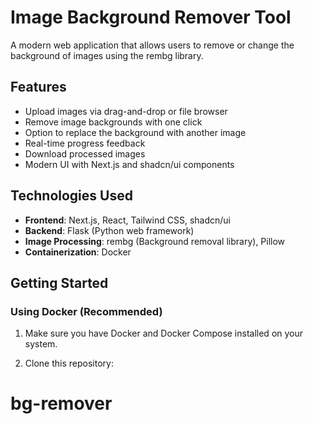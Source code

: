 # Image Background Remover Tool

A modern web application that allows users to remove or change the background of images using the rembg library.

## Features

- Upload images via drag-and-drop or file browser
- Remove image backgrounds with one click
- Option to replace the background with another image
- Real-time progress feedback
- Download processed images
- Modern UI with Next.js and shadcn/ui components

## Technologies Used

- **Frontend**: Next.js, React, Tailwind CSS, shadcn/ui
- **Backend**: Flask (Python web framework)
- **Image Processing**: rembg (Background removal library), Pillow
- **Containerization**: Docker

## Getting Started

### Using Docker (Recommended)

1. Make sure you have Docker and Docker Compose installed on your system.

2. Clone this repository:

# bg-remover
